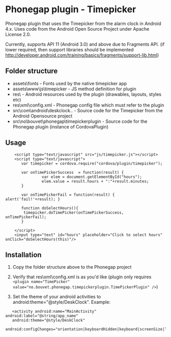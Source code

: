 # Phonegap plugin - Timepicker

Phonegap plugin that uses the Timepicker from the alarm clock in Android 4.x.
Uses code from the Android Open Source Project under Apache License 2.0. 

Currently, supports API 11 (Android 3.0) and above due to Fragments API.
(if lower required, then support libraries should be implemented http://developer.android.com/training/basics/fragments/support-lib.html)  

## Folder structure

* assets\fonts - Fonts used by the native timepicker app
* assets\www\js\timepicker - JS method definition for plugin
* res\ - Android resources used by the plugin (drawables, layouts, styles etc)
* res\xml\config.xml - Phonegap config file which must refer to the plugin
* src\com\android\deskclock\.. - Source code for the Timepicker from the Android Opensource project
* src\no\bouvet\phonegap\timepickerplugin - Source code for the Phonegap plugin (instance of CordovaPlugin)

## Usage

        <script type="text/javascript" src="js/timepicker.js"></script>
        <script type="text/javascript">
		   var timepicker = cordova.require("cordova/plugin/timepicker");
		   
		   var onTimePickerSuccess  = function(result) { 
		   	   		var elem = document.getElementById("hours");
					elem.value = result.hours + ":"+result.minutes;
		   }
		   	
		   var onTimePickerFail = function(result) { alert('fail!'+result); }
		
		   function doSelectHours(){
		   	timepicker.doTimePicker(onTimePickerSuccess, onTimePickerFail);
		   }
		   
        </script>
        <input type="text" id="hours" placeholder="Click to select hours" onClick="doSelectHours(this)"/>

## Installation
1. Copy the folder structure above to the Phonegap project

2. Verify that res\xml\config.xml is as you'd like 
(plugin only requires `<plugin name="TimePicker" value="no.bouvet.phonegap.timepickerplugin.TimePickerPlugin" />`)

3. Set the theme of your android activities to android:theme="@style/DeskClock". Example:
 ```
    <activity android:name="MainActivity" android:label="@string/app_name"
    android:theme="@style/DeskClock"
    android:configChanges="orientation|keyboardHidden|keyboard|screenSize|locale">
 ``` 